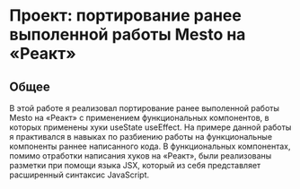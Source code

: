 # Проект: портирование ранее выполенной работы Mesto на «Реакт»

## Общее

В этой работе я реализовал портирование ранее выполенной работы Mesto на «Реакт» с применением 
функциональных компонентов, в которых применены хуки useState useEffect. 
На примере данной работы я практивался в навыках по разбиению работы на функциональные компоненты раннее написанного кода. В функциональных компонентах, помимо отработки написания хуков на «Реакт», были реализованы разметки при помощи языка JSX, который из себя представляет расширенный синтаксис JavaScript.
